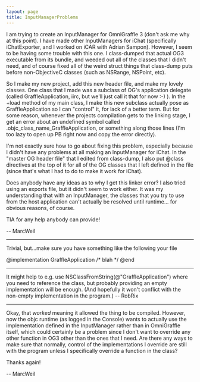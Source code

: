 ```yaml
---
layout: page
title: InputManagerProblems
---
```


I am trying to create an InputManager for OmniGraffle 3 (don't ask me why at this point). I have made other InputManagers for iChat (specifically iChatExporter, and I worked on iCAR with Adrian Sampon). However, I seem to be having some trouble with this one. I class-dumped that actual OG3 executable from its bundle, and weeded out all of the classes that I didn't need, and of course fixed all of the weird struct things that class-dump puts before non-ObjectiveC classes (such as NSRange, NSPoint, etc).

So I make my new project, add this new header file, and make my lovely classes. One class that I made was a subclass of OG's application delegate (called GraffleApplication, iirc, but we'll just call it that for now :-) ). In the +load method of my main class, I make this new subclass actually pose as GraffleApplication so I can "control" it, for lack of a better term. But for some reason, whenever the projects compilation gets to the linking stage, I get an error about an undefined symbol called .objc_class_name_GraffleApplication, or something along those lines (I'm too lazy to open up PB right now and copy the error directly).

I'm not exactly sure how to go about fixing this problem, especially because I didn't have any problems at all making an InputManager for iChat. In the "master OG header file" that I edited from class-dump, I also put @class directives at the top of it for all of the OG classes that I left defined in the file (since that's what I had to do to make it work for iChat).

Does anybody have any ideas as to why I get this linker error? I also tried using an exports file, but it didn't seem to work either. It was my understanding that with an InputManager, the classes that you try to use from the host application can't actually be resolved until runtime... for obvious reasons, of course.

TIA for any help anybody can provide!

-- MarcWeil

----

Trivial, but...make sure you have something like the following your file
    
@implementation GraffleApplication 
/* blah */
@end


----

It might help to e.g. use     NSClassFromString(@"GraffleApplication") where you need to reference the class, but probably providing an empty implementation will be enough. (And hopefully it won't conflict with the non-empty implementation in the program.) -- RobRix

----

Okay, that *worked* meaning it allowed the thing to be compiled. However, now the objc runtime (as logged in the Console) wants to actually use the implementation defined in the InputManager rather than in OmniGraffle itself, which could certainly be a problem since I don't want to override any other function in OG3 other than the ones that I need. Are there any ways to make sure that normally, control of the implementations I override are still with the program unless I specifically override a function in the class?

Thanks again!

-- MarcWeil

